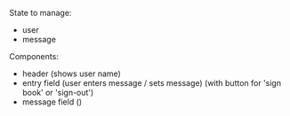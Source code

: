 State to manage:

- user
- message

Components:

- header (shows user name)
- entry field (user enters message / sets message)
  (with button for 'sign book' or 'sign-out')
- message field ()
